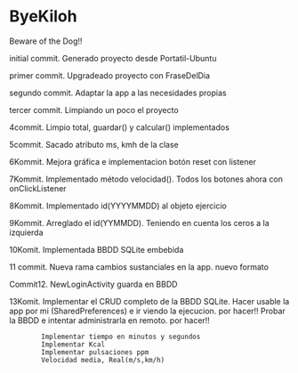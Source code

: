 # ByeKiloh
Beware of the Dog!!

initial commit. Generado proyecto desde Portatil-Ubuntu

primer commit. Upgradeado proyecto con FraseDelDia

segundo commit.  Adaptar la app a las necesidades propias

tercer commit. Limpiando un poco el proyecto

4commit. Limpio total, guardar() y calcular() implementados

5commit. Sacado atributo ms, kmh de la clase

6Kommit. Mejora gráfica e implementacion botón reset con listener

7Kommit. Implementado método velocidad(). Todos los botones ahora con onClickListener
         
8Kommit. Implementado id(YYYYMMDD) al objeto ejercicio

9Kommit. Arreglado el id(YYMMDD). Teniendo en cuenta los ceros a la izquierda

10Komit. Implementada BBDD SQLite embebida

11 commit. Nueva rama cambios sustanciales en la app. nuevo formato

Commit12. NewLoginActivity guarda en BBDD

13Komit.    Implementar el CRUD completo de la BBDD SQLite.
            Hacer usable la app por mi (SharedPreferences) e ir viendo la ejecucion. por hacer!!
            Probar la BBDD e intentar administrarla en remoto. por hacer!!

            Implementar tiempo en minutos y segundos
            Implementar Kcal
            Implementar pulsaciones ppm
            Velocidad media, Real(m/s,km/h)        